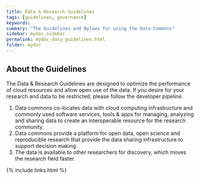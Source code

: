 ```yaml
---
title: Data & Research Guidelines
tags: [guidelines, governance]
keywords:
summary: "The Guidelines and Bylaws for using the Data Commons"
sidebar: mydoc_sidebar
permalink: mydoc_data_guidelines.html
folder: mydoc
---
```


## About the Guidelines
The Data & Research  Guidelines are designed to optimize the performance of cloud resources and allow open use of the data.  If you desire for your research and data to be restricted, please follow the developer pipeline. 
1. Data commons co-locates data with cloud computing infrastructure and commonly used software services, tools & apps for managing, analyzing and sharing data to create an interoperable resource for the research community.
2. Data commons provide a platform for open data, open science and reproducible research that provide the data sharing infrastructure to support decision making.
3. The data is available to other researchers for discovery, which moves the research field faster.

{% include links.html %}
